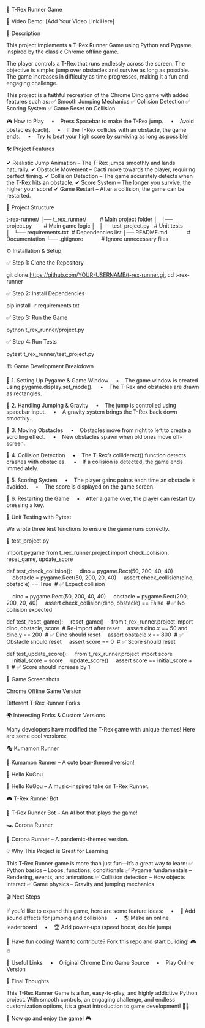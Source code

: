 🦖 T-Rex Runner Game

🎥 Video Demo: [Add Your Video Link Here]

📌 Description

This project implements a T-Rex Runner Game using Python and Pygame, inspired by the classic Chrome offline game.

The player controls a T-Rex that runs endlessly across the screen. The objective is simple: jump over obstacles and survive as long as possible. The game increases in difficulty as time progresses, making it a fun and engaging challenge.

This project is a faithful recreation of the Chrome Dino game with added features such as:
✅ Smooth Jumping Mechanics
✅ Collision Detection
✅ Scoring System
✅ Game Reset on Collision

🎮 How to Play
    •    Press Spacebar to make the T-Rex jump.
    •    Avoid obstacles (cacti).
    •    If the T-Rex collides with an obstacle, the game ends.
    •    Try to beat your high score by surviving as long as possible!

🛠️ Project Features

✔ Realistic Jump Animation – The T-Rex jumps smoothly and lands naturally.
✔ Obstacle Movement – Cacti move towards the player, requiring perfect timing.
✔ Collision Detection – The game accurately detects when the T-Rex hits an obstacle.
✔ Score System – The longer you survive, the higher your score!
✔ Game Restart – After a collision, the game can be restarted.

📂 Project Structure

t-rex-runner/
│── t_rex_runner/         # Main project folder
│   │── project.py        # Main game logic
│   │── test_project.py   # Unit tests
│   └── requirements.txt  # Dependencies list
│── README.md             # Documentation
└── .gitignore            # Ignore unnecessary files

⚙️ Installation & Setup

✅ Step 1: Clone the Repository

git clone https://github.com/YOUR-USERNAME/t-rex-runner.git
cd t-rex-runner

✅ Step 2: Install Dependencies

pip install -r requirements.txt

✅ Step 3: Run the Game

python t_rex_runner/project.py

✅ Step 4: Run Tests

pytest t_rex_runner/test_project.py

🏗️ Game Development Breakdown

🔹 1. Setting Up Pygame & Game Window
    •    The game window is created using pygame.display.set_mode().
    •    The T-Rex and obstacles are drawn as rectangles.

🔹 2. Handling Jumping & Gravity
    •    The jump is controlled using spacebar input.
    •    A gravity system brings the T-Rex back down smoothly.

🔹 3. Moving Obstacles
    •    Obstacles move from right to left to create a scrolling effect.
    •    New obstacles spawn when old ones move off-screen.

🔹 4. Collision Detection
    •    The T-Rex’s colliderect() function detects crashes with obstacles.
    •    If a collision is detected, the game ends immediately.

🔹 5. Scoring System
    •    The player gains points each time an obstacle is avoided.
    •    The score is displayed on the game screen.

🔹 6. Restarting the Game
    •    After a game over, the player can restart by pressing a key.

🧪 Unit Testing with Pytest

We wrote three test functions to ensure the game runs correctly.

🔹 test_project.py

import pygame
from t_rex_runner.project import check_collision, reset_game, update_score

def test_check_collision():
    dino = pygame.Rect(50, 200, 40, 40)
    obstacle = pygame.Rect(50, 200, 20, 40)
    assert check_collision(dino, obstacle) == True  # ✅ Expect collision

    dino = pygame.Rect(50, 200, 40, 40)
    obstacle = pygame.Rect(200, 200, 20, 40)
    assert check_collision(dino, obstacle) == False  # ✅ No collision expected

def test_reset_game():
    reset_game()
    from t_rex_runner.project import dino, obstacle, score  # Re-import after reset
    assert dino.x == 50 and dino.y == 200  # ✅ Dino should reset
    assert obstacle.x == 800  # ✅ Obstacle should reset
    assert score == 0  # ✅ Score should reset

def test_update_score():
    from t_rex_runner.project import score
    initial_score = score
    update_score()
    assert score == initial_score + 1  # ✅ Score should increase by 1

🎨 Game Screenshots

Chrome Offline Game Version

Different T-Rex Runner Forks

🌍 Interesting Forks & Custom Versions

Many developers have modified the T-Rex game with unique themes! Here are some cool versions:

🎭 Kumamon Runner

🐻 Kumamon Runner – A cute bear-themed version!

🎼 Hello KuGou

🎵 Hello KuGou – A music-inspired take on T-Rex Runner.

🎮 T-Rex Runner Bot

🤖 T-Rex Runner Bot – An AI bot that plays the game!

🏎 Corona Runner

🦠 Corona Runner – A pandemic-themed version.

💡 Why This Project is Great for Learning

This T-Rex Runner game is more than just fun—it’s a great way to learn:
✅ Python basics – Loops, functions, conditionals
✅ Pygame fundamentals – Rendering, events, and animations
✅ Collision detection – How objects interact
✅ Game physics – Gravity and jumping mechanics

🎬 Next Steps

If you’d like to expand this game, here are some feature ideas:
    •    🎵 Add sound effects for jumping and collisions
    •    🌎 Make an online leaderboard
    •    🏆 Add power-ups (speed boost, double jump)

🚀 Have fun coding! Want to contribute? Fork this repo and start building! 🎮🔥

🔗 Useful Links
    •    Original Chrome Dino Game Source
    •    Play Online Version

🎯 Final Thoughts

This T-Rex Runner Game is a fun, easy-to-play, and highly addictive Python project. With smooth controls, an engaging challenge, and endless customization options, it’s a great introduction to game development! 🚀🔥

🎉 Now go and enjoy the game! 🎮